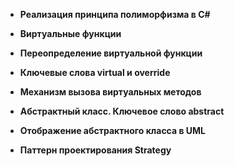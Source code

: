 - **Реализация принципа полиморфизма в C#**


- **Виртуальные функции**


- **Переопределение виртуальной функции**


- **Ключевые слова virtual и override**


- **Механизм вызова виртуальных методов**


- **Абстрактный класс. Ключевое слово abstract**


- **Отображение абстрактного класса в UML**


- **Паттерн проектирования Strategy**

